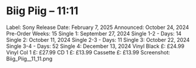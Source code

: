 # Biig Piig – 11:11

Label: Sony
Release Date: February 7, 2025
Announced: October 24, 2024
Pre-Order Weeks: 15
Single 1: September 27, 2024
Single 1-2 - Days: 14
Single 2: October 11, 2024
Single 2-3 - Days: 11
Single 3: October 22, 2024
Single 3-4 - Days: 52
Single 4: December 13, 2024
Vinyl Black £: £24.99
Vinyl Col 1 £: £27.99
CD 1 £: £13.99
Cassette £: £13.99
Screenshot: Biig_Piig__11_11.png